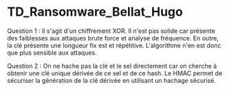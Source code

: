 # TD_Ransomware_Bellat_Hugo

Question 1 :
Il s'agit d'un chiffrement XOR. Il n'est pas solide car présente des faiblesses aux attaques brute force et analyse de fréquence. En outre, la clé présente une longueur fix est et répétitive. L'algorithme n'en est donc que plus sensible aux attaques.

Question 2 :
On ne hache pas la clé et le sel directement car on cherche à obtenir une clé unique dérivée de ce sel et de ce hash. Le HMAC permet de sécuriser la génération de la clé dérivée en utilisant un hachage sécurisé.


